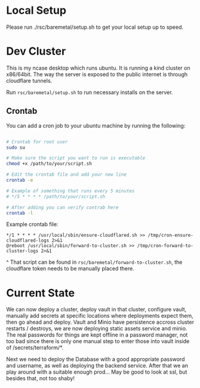 # Local Setup

Please run ./rsc/baremetal/setup.sh to get your local setup up to speed.

# Dev Cluster

This is my ncase desktop which runs ubuntu. It is running a kind cluster on x86/64bit.
The way the server is exposed to the public internet is through cloudflare tunnels.

Run `rsc/baremetal/setup.sh` to run necessary installs on the server.

## Crontab

You can add a cron job to your ubuntu machine by running the following:

```bash

# Crontab for root user
sudo su

# Make sure the script you want to run is executable
chmod +x /path/to/your/script.sh

# Edit the crontab file and add your new line
crontab -e

# Example of something that runs every 5 minutes
# */5 * * * * /path/to/your/script.sh

# After adding you can verify contrab here
crontab -l
```

Example crontab file:

```
*/1 * * * * /usr/local/sbin/ensure-cloudflared.sh >> /tmp/cron-ensure-cloudflared-logs 2>&1
@reboot /usr/local/sbin/forward-to-cluster.sh >> /tmp/cron-forward-to-cluster-logs 2>&1
```

^ That script can be found in `rsc/baremetal/forward-to-cluster.sh`, the cloudflare token needs to be manually placed there.


# Current State
We can now deploy a cluster, deploy vault in that cluster, configure vault, manually add secrets at specific locations where deployments expect them, then go ahead and deploy.
Vault and Minio have persistence accross cluster restarts / destroys, we are now deploying static assets service and minio. The real passwords for things are kept offline in a password manager, not too bad since there is only one manual step to enter those into vault inside of /secrets/terraform/*.

Next we need to deploy the Database with a good appropriate password and username, as well as deploying the backend service. After that we an play around with a suitable enough prod...
May be good to look at ssl, but besides that, not too shaby!